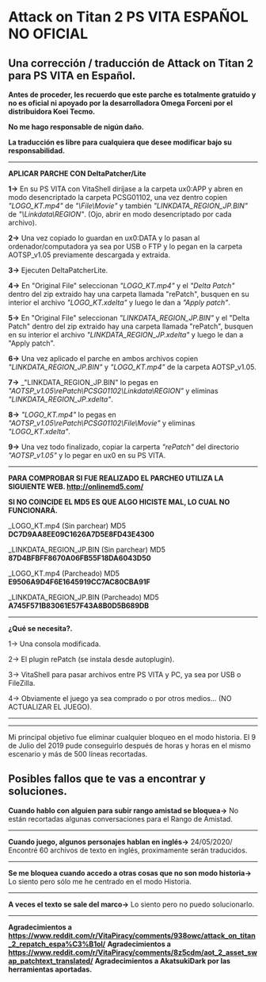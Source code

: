 # Attack on Titan 2 PS VITA ESPAÑOL NO OFICIAL
Una corrección / traducción de Attack on Titan 2 para PS VITA en Español.
-------------------------------------------

**Antes de proceder, les recuerdo que este parche es totalmente gratuido y no es oficial ni apoyado por la desarrolladora Omega Forceni por el distribuidora Koei Tecmo.**

**No me hago responsable de nigún daño.**

**La traducción es libre para cualquiera que desee modificar bajo su responsabilidad.**

-------------------------------------------
**APLICAR PARCHE CON DeltaPatcher/Lite**

**1->** En su PS VITA con VitaShell diríjase a la carpeta ux0:APP y abren en modo desencriptado la carpeta PCSG01102, una vez dentro copien _"LOGO_KT.mp4"_ de _"\File\Movie"_ y también _"LINKDATA_REGION_JP.BIN"_ de _"\Linkdata\REGION"_. (Ojo, abrir en modo desencriptado por cada archivo).

**2->** Una vez copiado lo guardan en ux0:DATA y lo pasan al ordenador/computadora ya sea por USB o FTP y lo pegan en la carpeta AOTSP_v1.05 previamente descargada y extraida.

**3->** Ejecuten DeltaPatcherLite.

**4->** En "Original File" seleccionan _"LOGO_KT.mp4"_ y el _"Delta Patch"_ dentro del zip extraido hay una carpeta llamada "rePatch", busquen en su interior el archivo _"LOGO_KT.xdelta"_ y luego le dan a _"Apply patch"_.

**5->** En "Original File" seleccionan _"LINKDATA_REGION_JP.BIN"_ y el "Delta Patch" dentro del zip extraido hay una carpeta llamada "rePatch", busquen en su interior el archivo _"LINKDATA_REGION_JP.xdelta"_ y luego le dan a "Apply patch".

**6->** Una vez aplicado el parche en ambos archivos copien _"LINKDATA_REGION_JP.BIN"_ y _"LOGO_KT.mp4"_ de la carpeta AOTSP_v1.05.

**7->** _"LINKDATA_REGION_JP.BIN" lo pegas en _"AOTSP_v1.05\rePatch\PCSG01102\Linkdata\REGION"_ y eliminas _"LINKDATA_REGION_JP.xdelta"_.

**8->** _"LOGO_KT.mp4"_ lo pegas en _"AOTSP_v1.05\rePatch\PCSG01102\File\Movie"_ y eliminas _"LOGO_KT.xdelta"_.

**9->** Una vez todo finalizado, copiar la carperta _"rePatch"_ del directorio _"AOTSP_v1.05"_ y lo pegar en ux0 en su PS VITA.

-------------------------------------------------------------------------------------------------------------------------------------------------- 

**PARA COMPROBAR SI FUE REALIZADO EL PARCHEO UTILIZA LA SIGUIENTE WEB.
http://onlinemd5.com/**

**SI NO COINCIDE EL MD5 ES QUE ALGO HICISTE MAL, LO CUAL NO FUNCIONARÁ.**

_LOGO_KT.mp4 (Sin parchear)
MD5
**DC7D9AA8EE09C1626A7D5E8FD43E4300**

_LINKDATA_REGION_JP.BIN (Sin parchear)
MD5
**87D4BFBFF8670A06FB55F18DA6043D50**

_LOGO_KT.mp4 (Parcheado)
MD5
**E9506A9D4F6E1645919CC7AC80CBA91F**

_LINKDATA_REGION_JP.BIN (Parcheado)
MD5
**A745F571B83061E57F43A8B0D5B689DB**

-------------------------------------------------------------------------------------------------------------------------------------------------- 
**¿Qué se necesita?.**

1->​ Una consola modificada.

2->​ El plugin rePatch (se instala desde ​autoplugin​).

3->​ ​VitaShell​ para pasar archivos entre ​PS VITA​ y ​PC​, ya sea por USB o ​FileZilla​.

4-> ​Obviamente el ​juego​ ya sea comprado o por otros medios... ​(NO ACTUALIZAR EL JUEGO).

-----------------------------------------------------------------------
-----------------------------------------------------------------------
Mi principal objetivo fue eliminar cualquier bloqueo en el modo
historia.
El 9 de Julio del 2019 pude conseguirlo después de horas y horas en el
mismo escenario y más de 500 líneas recortadas.

Posibles fallos que te vas a encontrar y soluciones.
-------------------------------------------

**Cuando hablo con alguien para subir rango amistad se bloquea->**
No están recortadas algunas conversaciones para el Rango de Amistad.

-------------------------------------------

**Cuando juego, algunos personajes hablan en inglés->**
24/05/2020/ Encontré 60 archivos de texto en inglés, proximamente serán
traducidos.

-------------------------------------------

**Se me bloquea cuando accedo a otras cosas que no son modo
historia->**
Lo siento pero sólo me he centrado en el modo Historia.

-------------------------------------------

**A veces el texto se sale del marco->**
Lo siento pero no puedo solucionarlo.

-------------------------------------------
**Agradecimientos a https://www.reddit.com/r/VitaPiracy/comments/938owc/attack_on_titan_2_repatch_espa%C3%B1ol/**
**Agradecimientos a https://www.reddit.com/r/VitaPiracy/comments/8z5cdm/aot_2_asset_swap_patchtext_translated/**
**Agradecimientos a AkatsukiDark por las herramientas aportadas.**
